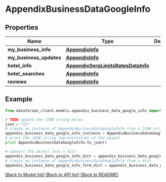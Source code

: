 # AppendixBusinessDataGoogleInfo


## Properties

Name | Type | Description | Notes
------------ | ------------- | ------------- | -------------
**my_business_info** | [**AppendixInfo**](AppendixInfo.md) |  | [optional] 
**my_business_updates** | [**AppendixInfo**](AppendixInfo.md) |  | [optional] 
**hotel_info** | [**AppendixSerpLimitsRatesDataInfo**](AppendixSerpLimitsRatesDataInfo.md) |  | [optional] 
**hotel_searches** | [**AppendixInfo**](AppendixInfo.md) |  | [optional] 
**reviews** | [**AppendixInfo**](AppendixInfo.md) |  | [optional] 

## Example

```python
from dataforseo_client.models.appendix_business_data_google_info import AppendixBusinessDataGoogleInfo

# TODO update the JSON string below
json = "{}"
# create an instance of AppendixBusinessDataGoogleInfo from a JSON string
appendix_business_data_google_info_instance = AppendixBusinessDataGoogleInfo.from_json(json)
# print the JSON string representation of the object
print AppendixBusinessDataGoogleInfo.to_json()

# convert the object into a dict
appendix_business_data_google_info_dict = appendix_business_data_google_info_instance.to_dict()
# create an instance of AppendixBusinessDataGoogleInfo from a dict
appendix_business_data_google_info_form_dict = appendix_business_data_google_info.from_dict(appendix_business_data_google_info_dict)
```
[[Back to Model list]](../README.md#documentation-for-models) [[Back to API list]](../README.md#documentation-for-api-endpoints) [[Back to README]](../README.md)


